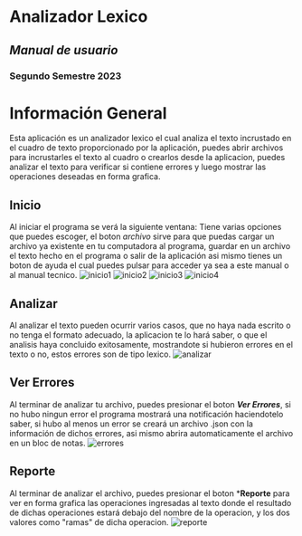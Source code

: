 # **Analizador Lexico**
## *Manual de usuario*
### **Segundo Semestre 2023**
# **Información General**
Esta aplicación es un analizador lexico el cual analiza el texto incrustado en el cuadro de texto proporcionado por la aplicación, puedes abrir archivos para incrustarles el texto al cuadro o crearlos desde la aplicacion, puedes analizar el texto para verificar si contiene errores y luego mostrar las operaciones deseadas en forma grafica.
## **Inicio**
Al iniciar el programa se verá la siguiente ventana:
Tiene varias opciones que puedes escoger, el boton *archivo* sirve para que puedas cargar un archivo ya existente en tu computadora al programa, guardar en un archivo el texto hecho en el programa o salir de la aplicación asi mismo tienes un boton de ayuda el cual puedes pulsar para acceder ya sea a este manual o al manual tecnico.
![inicio1](https://i.ibb.co/Ssb1b5R/inicio.png)
![inicio2](https://i.ibb.co/7Qd53Mm/inicio2.png)
![inicio3](https://i.ibb.co/6JvyP3h/inicio3.png)
![inicio4](https://i.ibb.co/n7B9nmt/inicio4.png)
## **Analizar**
Al analizar el texto pueden ocurrir varios casos, que no haya nada escrito o no tenga el formato adecuado, la aplicacion te lo hará saber, o que el analisis haya concluido exitosamente, mostrandote si hubieron errores en el texto o no, estos errores son de tipo lexico.
![analizar](https://i.ibb.co/x8JxtSG/analizar.png)
## **Ver Errores**
Al terminar de analizar tu archivo, puedes presionar el boton ***Ver Errores***, si no hubo ningun error el programa mostrará una notificación haciendotelo saber, si hubo al menos un error se creará un archivo .json con la información de dichos errores, asi mismo abrira automaticamente el archivo en un bloc de notas.
![errores](https://i.ibb.co/MpypmG7/Errores.png)
## **Reporte**
Al terminar de analizar el archivo, puedes presionar el boton ***Reporte** para ver en forma grafica las operaciones ingresadas al texto donde el resultado de dichas operaciones estará debajo del nombre de la operacion, y los dos valores como "ramas" de dicha operacion.
![reporte](https://i.ibb.co/WnNRC9h/grafica.png)